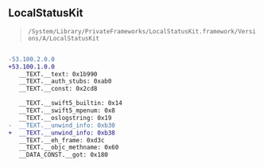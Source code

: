 ## LocalStatusKit

> `/System/Library/PrivateFrameworks/LocalStatusKit.framework/Versions/A/LocalStatusKit`

```diff

-53.100.2.0.0
+53.100.1.0.0
   __TEXT.__text: 0x1b990
   __TEXT.__auth_stubs: 0xab0
   __TEXT.__const: 0x2cd8

   __TEXT.__swift5_builtin: 0x14
   __TEXT.__swift5_mpenum: 0x8
   __TEXT.__oslogstring: 0x19
-  __TEXT.__unwind_info: 0xb30
+  __TEXT.__unwind_info: 0xb38
   __TEXT.__eh_frame: 0xd3c
   __TEXT.__objc_methname: 0x60
   __DATA_CONST.__got: 0x180

```
